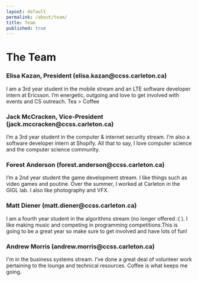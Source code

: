 ```yaml
---
layout: default
permalink: /about/team/
title: Team
published: true
---
```

<div id='content-wrap'>
  <h1>The Team</h1>
  <h3>Elisa Kazan, President (elisa.kazan@ccss.carleton.ca)</h3>
  <p>I am a 3rd year student in the mobile stream and an LTE software developer intern at Ericsson. I’m energetic, outgoing and love to get involved with events and CS outreach. Tea > Coffee</p>
  
  <h3>Jack McCracken, Vice-President (jack.mccracken@ccss.carleton.ca)</h3>
  <p>I’m a 3rd year student in the computer & internet security stream. I’m also a software developer intern at Shopify. All that to say, I love computer science and the computer science community.</p>

  <h3>Forest Anderson (forest.anderson@ccss.carleton.ca)</h3>
  <p>I’m a 2nd year student the game development stream. I like things such as video games and poutine. Over the summer, I worked at Carleton in the GIGL lab. I also like photography and VFX.</p>

  <h3>Matt Diener (matt.diener@ccss.carleton.ca)</h3>
  <p>I am a fourth year student in the algorithms stream (no longer offered :( ). I like making music and competing in programming competitions.This is going to be a great year so make sure to get involved and have lots of fun!</p>

  <h3>Andrew Morris (andrew.morris@ccss.carleton.ca)</h3>
  <p>I'm in the business systems stream. I’ve done a great deal of volunteer work pertaining to the lounge and technical resources. Coffee is what keeps me going.</p>

</div>
